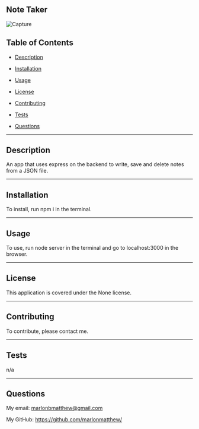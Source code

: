 ## Note Taker

![Capture](https://user-images.githubusercontent.com/73320305/115094594-fbd08680-9ed2-11eb-9e2f-eca1c424b9ce.PNG)

## Table of Contents

- [Description](#description)

- [Installation](#installation)

- [Usage](#usage)

- [License](#license)

- [Contributing](#contributing)

- [Tests](#tests)

- [Questions](#questions)

---

## Description

An app that uses express on the backend to write, save and delete notes from a JSON file.

---

## Installation

To install, run npm i in the terminal.

---

## Usage

To use, run node server in the terminal and go to localhost:3000 in the browser.

---

## License

This application is covered under the None license.

---

## Contributing

To contribute, please contact me.

---

## Tests

n/a

---

## Questions

My email: marlonbmatthew@gmail.com

My GitHub: https://github.com/marlonmatthew/
